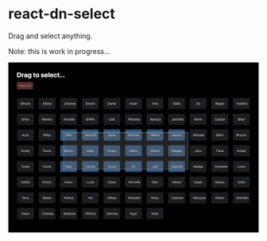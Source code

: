 # react-dn-select

Drag and select anything.

Note: this is work in progress...

<img src="example/dn-select-example.png">
